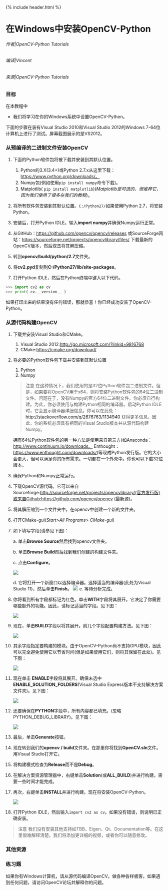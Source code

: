 {% include header.html %}

# 在Windows中安装OpenCV-Python

###### 作者|OpenCV-Python Tutorials 
###### 编译|Vincent
###### 来源|OpenCV-Python Tutorials 

### 目标

在本教程中

- 我们将学习在你的Windows系统中设置OpenCV-Python。

下面的步骤在装有Visual Studio 2010和Visual Studio 2012的Windows 7-64位计算机上进行了测试。屏幕截图展示的是VS2012。

### 从预编译的二进制文件安装OpenCV

1. 下面的Python软件包将被下载并安装到其默认位置。

   1. Python的3.X(3.4+)或Python 2.7.x从这里下载：https://www.python.org/downloads/。
   2. Numpy包(例如使用`pip install numpy`命令下载)。
   3. Matplotlib( `pip install matplotlib`)(*Matplotlib是可选的，但推荐它，因为我们使用了很多在我们的教程*)。

2. 将所有软件包安装到其默认位置。`C:/Python27/`如果使用Python 2.7，将安装Python。

3. 安装后，打开Python IDLE。输入**import numpy**并确保Numpy运行正常。

4. 从GitHub：https://github.com/opencv/opencv/releases 或SourceForge网站：https://sourceforge.net/projects/opencvlibrary/files/ 下载最新的OpenCV版本，然后双击将其解压缩。

5. 转到**opencv/build/python/2.7**文件夹。

6. 将**cv2.pyd**复制到**C:/Python27/lib/site-packages**。

7. 打开Python IDLE，然后在Python终端中键入以下代码。

```python
>>> import cv2 as cv
>>> print( cv.__version__ )
```

如果打印出来的结果没有任何错误，那就恭喜！你已经成功安装了OpenCV-Python。

### 从源代码构建OpenCV

1. 下载并安装Visual Studio和CMake。

   1. Visual Studio 2012:http://go.microsoft.com/?linkid=9816768
   2. CMake:https://cmake.org/download/

2. 将必要的Python软件包下载并安装到其默认位置

   1. Python
   2. Numpy

   > 注意
     在这种情况下，我们使用的是32位Python软件包二进制文件。但是，如果要将OpenCV用于x64，则将安装Python软件包的64位二进制文件。问题在于，没有Numpy的官方64位二进制文件。你必须自行构建。为此，你必须使用与构建Python相同的编译器。启动Python IDLE时，它会显示编译器详细信息。你可以在此处：http://stackoverflow.com/q/2676763/1134940 获得更多信息。因此，你的系统必须具有相同的Visual Studio版本并从源代码构建Numpy。

     拥有64位Python软件包的另一种方法是使用来自第三方(如Anaconda：http://www.continuum.io/downloads、 Enthought：https://www.enthought.com/downloads/)等现成Python发行版。它的大小会更大，但可以满足你的所有需求。一切都在一个外壳中。你也可以下载32位版本。

3. 确保Python和Numpy正常运行。

4. 下载OpenCV源代码。它可以来自Sourceforge:http://sourceforge.net/projects/opencvlibrary/(官方发行版)或来自Github:https://github.com/opencv/opencv (最新源)。

5. 将其解压缩到一个文件夹中，在opencv中创建一个新的文件夹。

6. 打开CMake-gui(*Start>All Programs> CMake-gui*)

7. 如下填写字段(请参见下图)：

   a. 单击**Browse Source**然后找到opencv文件夹。

   b. 单击**Browse Build**然后找到我们创建的构建文件夹。

   c. 点击**Configure**。

    ![ ](http://qiniu.aihubs.net/Capture1.jpg)

   d. 它将打开一个新窗口以选择编译器。选择适当的编译器(此处为Visual Studio 11)，然后单击**Finish**。
   ![ ](http://qiniu.aihubs.net/why.png)
   e. 等待分析完成。

8. 你将看到所有字段都标记为红色。单击**WITH**字段将其展开。它决定了你需要哪些额外的功能。因此，请标记适当的字段。见下图：
  
    ![ ](http://qiniu.aihubs.net/Capture3.png)

9. 现在，单击**BUILD**字段以将其展开。前几个字段配置构建方法。见下图：

    ![ ](http://qiniu.aihubs.net/Capture5.png)

10. 其余字段指定要构建的模块。由于OpenCV-Python尚不支持GPU模块，因此可以完全避免使用它以节省时间(但是如果使用它们，则将其保留在此处)。见下图：

    ![ ](http://qiniu.aihubs.net/Capture6.png)

11. 现在单击 **ENABLE**字段将其展开。确保未选中**ENABLE_SOLUTION_FOLDERS**(Visual Studio Express版本不支持解决方案文件夹)。见下图：

    ![ ](http://qiniu.aihubs.net/Capture7.png)

12. 还要确保在**PYTHON**字段中，所有内容都已填充。(忽略PYTHON_DEBUG_LIBRARY)。见下图：

    ![ ](http://qiniu.aihubs.net/Capture80.png)

13. 最后，单击**Generate**按钮。

14. 现在转到我们的**opencv / build**文件夹。在那里你将找到**OpenCV.sln**文件。用Visual Studio打开它。

15. 将构建模式检查为**Release**而不是**Debug**。

16. 在解决方案资源管理器中，右键单击**Solution**(或**ALL_BUILD**)并进行构建。需要一些时间才能完成。

17. 再次，右键单击**INSTALL**并进行构建。现在将安装OpenCV-Python。

    ![ ](http://qiniu.aihubs.net/Capture8.png)

18. 打开Python IDLE，然后输入`import cv2 as cv`。如果没有错误，则说明已正确安装。

> 注意
  我们没有安装其他支持如TBB、Eigen、Qt、Documentation等。在这里很难解释清楚。我们将添加更详细的视频，或者你可以随意修改。

### 其他资源

### 练习题

如果你有Windows计算机，请从源代码编译OpenCV。做各种各样极客。如果遇到任何问题，请访问OpenCV论坛并解释你的问题。